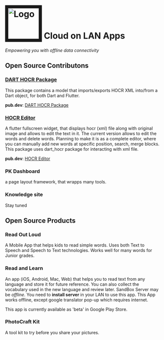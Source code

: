 




<img src="https://www.cloudonlanapps.com/images/Logo_1024.png" 
alt="Logo" width="100" height="100" border="10" /></a>
 Cloud on LAN Apps
==================
_Empowering you with offline data connectivity_

Open Source Contributons
------------------------
### [DART HOCR Package](https://github.com/cloudonlanapps/dart_hocr)
This package contains a model that imports/exports HOCR XML into/from a Dart object, for both Dart and Flutter.

**pub.dev**: [DART HOCR Package](https://pub.dev/packages/dart_hocr)

### [HOCR Editor](https://github.com/cloudonlanapps/hocr_editor)
A flutter fullscreen widget, that displays hocr (xml) file along with original image and allows to edit the text in it. The current version allows to edit the words and delete words. Planning to make it is as a complete editor, where you can manually add new words at specific position, search, merge blocks. This package uses dart_hocr package for interacting with xml file.

**pub.dev**: [HOCR Editor](https://pub.dev/packages/hocr_editor)

### PK Dashboard
a page layout framework, that wrapps many tools.

### Knowledge site
Stay tuned


Open Source Products
--------------------
### Read Out Loud
A Mobile App that helps kids to read simple words. Uses both Text to Speech and Speech to Text technologies. Works well for many words for Junior grades. 

### Read and Learn
An app (iOS, Android, Mac, Web) that helps you to read text from any language and store it for future reference. You can also collect the vocabulary used in the new language and review later. SandBox Server may be _offline_. You need to **install server** in your LAN to use this app. 
This App works offline, except google translator pop-up which requires internet.

This app is currently available as 'beta' in Google Play Store.

### PhotoCraft Kit
A tool kit to try before you share your pictures.



 
